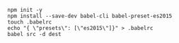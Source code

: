 
    npm init -y
    npm install --save-dev babel-cli babel-preset-es2015
    touch .babelrc
    echo "{ \"presets\": [\"es2015\"]}" > .babelrc
    babel src -d dest
    